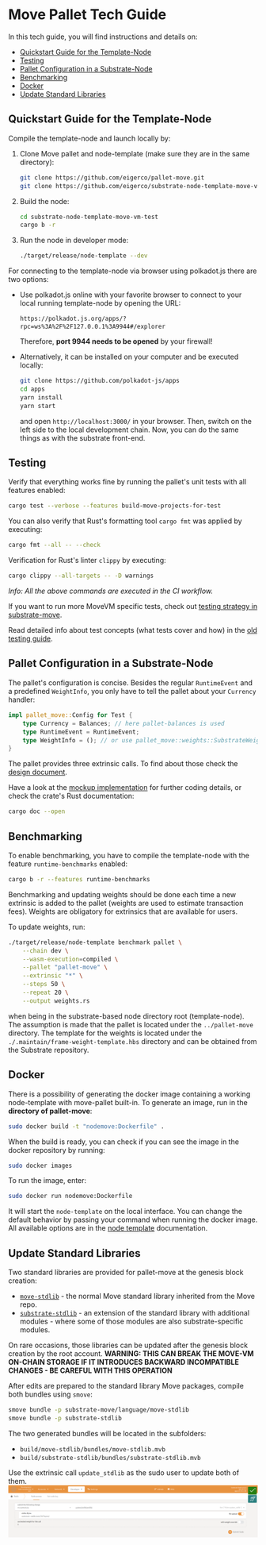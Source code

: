 # Move Pallet Tech Guide

In this tech guide, you will find instructions and details on:
- [Quickstart Guide for the Template-Node](#quickstart-guide-for-the-template-node)
- [Testing](#testing)
- [Pallet Configuration in a Substrate-Node](#pallet-configuration-in-a-substrate-node)
- [Benchmarking](#benchmarking)
- [Docker](#docker)
- [Update Standard Libraries](#update-standard-libraries)


## Quickstart Guide for the Template-Node

Compile the template-node and launch locally by:

1. Clone Move pallet and node-template (make sure they are in the same directory):
   ```bash
   git clone https://github.com/eigerco/pallet-move.git
   git clone https://github.com/eigerco/substrate-node-template-move-vm-test --branch pallet-move
   ```

2. Build the node:
   ```bash
   cd substrate-node-template-move-vm-test
   cargo b -r
   ```

3. Run the node in developer mode:
   ```bash
   ./target/release/node-template --dev
   ```

For connecting to the template-node via browser using polkadot.js there are two options:
- Use polkadot.js online with your favorite browser to connect to your local running template-node by opening the URL:
  ```
  https://polkadot.js.org/apps/?rpc=ws%3A%2F%2F127.0.0.1%3A9944#/explorer
  ```
  Therefore, __port 9944 needs to be opened__ by your firewall!

- Alternatively, it can be installed on your computer and be executed locally:
  ```bash
  git clone https://github.com/polkadot-js/apps
  cd apps
  yarn install
  yarn start
  ```
  and open `http://localhost:3000/` in your browser. 
  Then, switch on the left side to the local development chain.
  Now, you can do the same things as with the substrate front-end.


## Testing

Verify that everything works fine by running the pallet's unit tests with all features enabled:
```bash
cargo test --verbose --features build-move-projects-for-test
```

You can also verify that Rust's formatting tool `cargo fmt` was applied by executing:
```bash
cargo fmt --all -- --check
```

Verification for Rust's linter `clippy` by executing:
```bash
cargo clippy --all-targets -- -D warnings
```

_Info: All the above commands are executed in the CI workflow._

If you want to run more MoveVM specific tests, check out [testing strategy in substrate-move](https://github.com/eigerco/substrate-move?tab=readme-ov-file#testing).

Read detailed info about test concepts (what tests cover and how) in the [old testing guide](./milestone-deliverables/m1-testing-guide.md).


## Pallet Configuration in a Substrate-Node

The pallet's configuration is concise. Besides the regular `RuntimeEvent` and a predefined `WeightInfo`, you only have to tell the pallet about your `Currency` handler:
```rust
impl pallet_move::Config for Test {
    type Currency = Balances; // here pallet-balances is used
    type RuntimeEvent = RuntimeEvent;
    type WeightInfo = (); // or use pallet_move::weights::SubstrateWeight<Test>;
}
```

The pallet provides three extrinsic calls. To find about those check the [design document](final-design.md).

Have a look at the [mockup implementation](https://github.com/eigerco/pallet-move/blob/main/tests/mock.rs) for further coding details, or check the crate's Rust documentation:
```bash
cargo doc --open
```


## Benchmarking

To enable benchmarking, you have to compile the template-node with the feature `runtime-benchmarks` enabled:
```bash
cargo b -r --features runtime-benchmarks
```

Benchmarking and updating weights should be done each time a new extrinsic is added to the pallet (weights are used to estimate transaction fees). 
Weights are obligatory for extrinsics that are available for users.

To update weights, run:
```bash
./target/release/node-template benchmark pallet \
    --chain dev \
    --wasm-execution=compiled \
    --pallet "pallet-move" \
    --extrinsic "*" \
    --steps 50 \
    --repeat 20 \
    --output weights.rs
```
when being in the substrate-based node directory root (template-node). 
The assumption is made that the pallet is located under the `../pallet-move` directory. 
The template for the weights is located under the `./.maintain/frame-weight-template.hbs` directory and can be obtained from the Substrate repository.


## Docker

There is a possibility of generating the docker image containing a working node-template with move-pallet built-in.
To generate an image, run in the __directory of pallet-move__:
```bash
sudo docker build -t "nodemove:Dockerfile" .
```

When the build is ready, you can check if you can see the image in the docker repository by running:
```bash
sudo docker images
```

To run the image, enter:
```bash
sudo docker run nodemove:Dockerfile
```

It will start the `node-template` on the local interface. 
You can change the default behavior by passing your command when running the docker image. 
All available options are in the [node template](https://docs.substrate.io/reference/command-line-tools/node-template/) documentation.


## Update Standard Libraries

Two standard libraries are provided for pallet-move at the genesis block creation:
- [`move-stdlib`](move-stdlib) - the normal Move standard library inherited from the Move repo.
- [`substrate-stdlib`](substrate-stdlib) - an extension of the standard library with additional modules - where some of those modules are also substrate-specific modules.

On rare occasions, those libraries can be updated after the genesis block creation by the root account. **WARNING: THIS CAN BREAK THE MOVE-VM ON-CHAIN STORAGE IF IT INTRODUCES BACKWARD INCOMPATIBLE CHANGES - BE CAREFUL WITH THIS OPERATION**

After edits are prepared to the standard library Move packages, compile both bundles using `smove`:
```bash
smove bundle -p substrate-move/language/move-stdlib
smove bundle -p substrate-stdlib
```
The two generated bundles will be located in the subfolders:
- `build/move-stdlib/bundles/move-stdlib.mvb`
- `build/substrate-stdlib/bundles/substrate-stdlib.mvb`

Use the extrinsic call `update_stdlib` as the sudo user to update both of them.
![Update Stdlib](assets/polkadot.js_update_stdlib.png)


[move-stdlib]: https://github.com/eigerco/substrate-move/tree/main/language/move-stdlib
[substrate-move]: https://github.com/eigerco/substrate-move
[substrate-stdlib]: https://github.com/eigerco/substrate-stdlib
